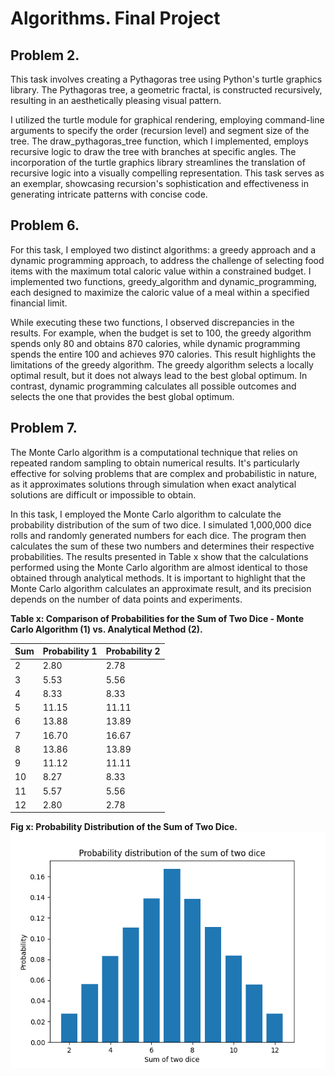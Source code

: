 # Algorithms. Final Project

## Problem 2.

This task involves creating a Pythagoras tree using Python's turtle graphics library. The Pythagoras tree, a geometric fractal, is constructed recursively, resulting in an aesthetically pleasing visual pattern.

I utilized the turtle module for graphical rendering, employing command-line arguments to specify the order (recursion level) and segment size of the tree. The draw_pythagoras_tree function, which I implemented, employs recursive logic to draw the tree with branches at specific angles. The incorporation of the turtle graphics library streamlines the translation of recursive logic into a visually compelling representation. This task serves as an exemplar, showcasing recursion's sophistication and effectiveness in generating intricate patterns with concise code.

## Problem 6.

For this task, I employed two distinct algorithms: a greedy approach and a dynamic programming approach, to address the challenge of selecting food items with the maximum total caloric value within a constrained budget. I implemented two functions, greedy_algorithm and dynamic_programming, each designed to maximize the caloric value of a meal within a specified financial limit.

While executing these two functions, I observed discrepancies in the results. For example, when the budget is set to 100, the greedy algorithm spends only 80 and obtains 870 calories, while dynamic programming spends the entire 100 and achieves 970 calories. This result highlights the limitations of the greedy algorithm. The greedy algorithm selects a locally optimal result, but it does not always lead to the best global optimum. In contrast, dynamic programming calculates all possible outcomes and selects the one that provides the best global optimum.

## Problem 7.

The Monte Carlo algorithm is a computational technique that relies on repeated random sampling to obtain numerical results. It's particularly effective for solving problems that are complex and probabilistic in nature, as it approximates solutions through simulation when exact analytical solutions are difficult or impossible to obtain.

In this task, I employed the Monte Carlo algorithm to calculate the probability distribution of the sum of two dice. I simulated 1,000,000 dice rolls and randomly generated numbers for each dice. The program then calculates the sum of these two numbers and determines their respective probabilities. The results presented in Table x show that the calculations performed using the Monte Carlo algorithm are almost identical to those obtained through analytical methods. It is important to highlight that the Monte Carlo algorithm calculates an approximate result, and its precision depends on the number of data points and experiments.

**Table x: Comparison of Probabilities for the Sum of Two Dice - Monte Carlo Algorithm (1) vs. Analytical Method (2).**

| Sum | Probability 1 | Probability 2 |
| --- | ------------- | ------------- |
| 2   | 2.80          | 2.78          |
| 3   | 5.53          | 5.56          |
| 4   | 8.33          | 8.33          |
| 5   | 11.15         | 11.11         |
| 6   | 13.88         | 13.89         |
| 7   | 16.70         | 16.67         |
| 8   | 13.86         | 13.89         |
| 9   | 11.12         | 11.11         |
| 10  | 8.27          | 8.33          |
| 11  | 5.57          | 5.56          |
| 12  | 2.80          | 2.78          |

**Fig x: Probability Distribution of the Sum of Two Dice.**
![Probability Distribution of the Sum of Two Dice](ex7.png)
